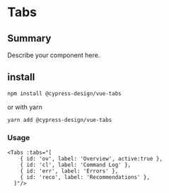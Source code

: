 # Tabs

## Summary

Describe your component here.

## install

```bash
npm install @cypress-design/vue-tabs
```

or with yarn

```bash
yarn add @cypress-design/vue-tabs
```

### Usage

```tsx live
<Tabs :tabs="[
    { id: 'ov', label: 'Overview', active:true },
    { id: 'cl', label: 'Command Log' },
    { id: 'err', label: 'Errors' },
    { id: 'reco', label: 'Recommendations' },
  ]"/>
```
